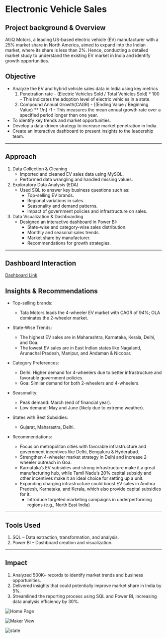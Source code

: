 # Electronic Vehicle Sales

## Project background & Overview
AtliQ Motors, a leading US-based electric vehicle (EV) manufacturer with a 25% market share in North America, aimed to expand into the Indian market, where its share is less than 2%. Hence, conducting a detailed market study to understand the existing EV market in India and identify growth opportunities.
## Objective
-	Analyze the EV and hybrid vehicle sales data in India using key metrics 
	1. Penetration rate -  (Electric Vehicles Sold / Total Vehicles Sold) * 100  -    This indicates the adoption level of electric vehicles in a state.
	2. Compound Annual Growth(CAGR) - [(Ending Value / Beginning Value) ** 1/n] -1 - This measures the mean annual growth rate over a specified period longer than one year. 
-	To identify key trends and market opportunities.
-	Develop a data-driven strategy to increase market penetration in India.
-	Create an interactive dashboard to present insights to the leadership team.
________________________________________
## Approach
1.	Data Collection & Cleaning
	- Imported and cleaned EV sales data using MySQL.
	- Performed data wrangling and handled missing values.
2.	Exploratory Data Analysis (EDA)
	- Used SQL to answer key business questions such as: 
		- Top-selling EV brands.
		- Regional variations in sales.
		- Seasonality and demand patterns.
		- Impact of government policies and infrastructure on sales.
3.	Data Visualization & Dashboarding
	- Designed an interactive dashboard in Power BI: 
		- State-wise and category-wise sales distribution.
		- Monthly and seasonal sales trends.
		- Market share by manufacturer.
		- Recommendations for growth strategies.
________________________________________
## Dashboard Interaction
<a href = "https://github.com/raghap1/Electronic-Vehicle-Market-Analysis/blob/main/EV%20Sales%20dashboard.pbix">Dashboard Link</a>

## Insights & Recommendations
- Top-selling brands:
	- Tata Motors leads the 4-wheeler EV market with CAGR of 94%; OLA dominates the 2-wheeler market.
- State-Wise Trends:
	- The highest EV sales are in Maharashtra, Karnataka, Kerala, Delhi, and Goa.
	- The lowest EV sales are in East Indian states like Nagaland, Arunachal Pradesh, Manipur, and Andaman & Nicobar.
- Category Preferences:
	- Delhi: Higher demand for 4-wheelers due to better infrastructure and favorable government policies.
	- Goa: Similar demand for both 2-wheelers and 4-wheelers.
- Seasonality:
	- Peak demand: March (end of financial year).
	- Low demand: May and June (likely due to extreme weather).
- States with Best Subsidies:
   	- Gujarat, Maharastra, Delhi.

- Recommendations:
	- Focus on metropolitan cities with favorable infrastructure and government incentives like Delhi, Bengaluru & Hyderabad.
	- Strengthen 4-wheeler market strategy in Delhi and increase 2-wheeler outreach in Goa.
	- Karnataka’s EV subsidies and strong infrastructure make it a great manufacturing hub, while Tamil Nadu’s 20% capital subsidy and other incentives make it an ideal choice for setting up a unit.
	- Expanding charging infrastructure could boost EV sales in Andhra Pradesh, Karnataka, and Kerala, which also provide capital subsidies for it.
    	- Introduce targeted marketing campaigns in underperforming regions (e.g., North East India)
________________________________________
## Tools Used
1.	SQL – Data extraction, transformation, and analysis.
2.	 Power BI – Dashboard creation and visualization.
________________________________________
## Impact
1.	Analyzed 500K+ records to identify market trends and business opportunities.
2.	Delivered insights that could potentially improve market share in India by 5%.
3.	Streamlined the reporting process using SQL and Power BI, increasing data analysis efficiency by 30%.

![Home Page](https://github.com/user-attachments/assets/788f0198-8e02-4e8f-94b2-0535f25b36ae)

![Maker View](https://github.com/user-attachments/assets/56cc35db-3cd8-4d98-b3a3-23688aa9b747)

![state](https://github.com/user-attachments/assets/38159093-6c33-4a9a-9d77-9b5a45caecaa)



